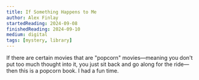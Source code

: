 ```yaml
---
title: If Something Happens to Me
author: Alex Finlay
startedReading: 2024-09-08
finishedReading: 2024-09-10
medium: digital
tags: [mystery, library]
---
```


If there are certain movies that are "popcorn" movies—meaning you don't put too much thought into it, you just sit back and go along for the ride—then this is a popcorn book. I had a fun time.
